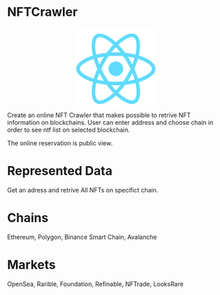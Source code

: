 # NFTCrawler
<div style="text-align:center"><img src="https://github.com/smartcontarct/NFTCrawler/blob/main/public/logo192.png" /></div>
Create an online NFT Crawler that makes possible to retrive NFT information on blockchains. User can enter address and choose chain in order to see ntf list on selected blockchain.

The online reservation is public view. 

# Represented Data
Get an adress and retrive All NFTs on specifict chain.


# Chains
Ethereum, Polygon, Binance Smart Chain, Avalanche

# Markets
OpenSea, Rarible, Foundation, Refinable, NFTrade, LooksRare

